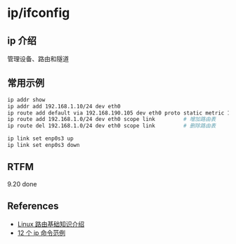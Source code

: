 
# ip/ifconfig

## ip 介绍

管理设备、路由和隧道

## 常用示例

```bash
ip addr show
ip addr add 192.168.1.10/24 dev eth0
ip route add default via 192.168.190.105 dev eth0 proto static metric 100
ip route add 192.168.1.0/24 dev eth0 scope link         # 增加路由表
ip route del 192.168.1.0/24 dev eth0 scope link         # 删除路由表

ip link set enp0s3 up
ip link set enp0s3 down
```

## RTFM 

9.20 done

## References

- [Linux 路由基础知识介绍](https://blog.csdn.net/liupeifeng3514/article/details/79054475)
- [12 个 ip 命令范例](https://linux.cn/article-9230-1.html)

